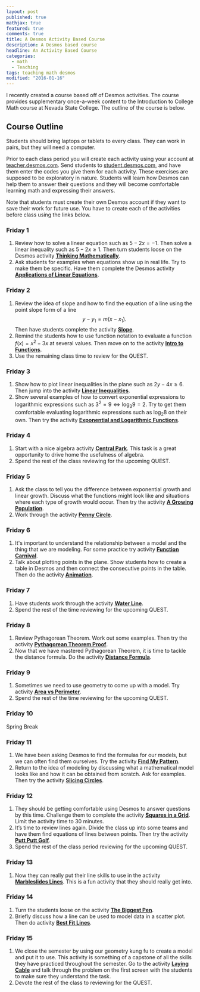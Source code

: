 ```yaml
---
layout: post
published: true
mathjax: true
featured: true
comments: true
title: A Desmos Activity Based Course
description: A Desmos based course
headline: An Activity Based Course
categories: 
  - math
  - Teaching
tags: teaching math desmos
modified: "2016-01-16"
---
```

I recently created a course based off of Desmos activities. The course provides supplementary once-a-week content to the Introduction to College Math course at Nevada State College. The outline of the course is below.

## Course Outline
Students should bring laptops or tablets to every class. They can work in pairs, but they will need a computer.

Prior to each class period you will create each activity using your account at [teacher.desmos.com](teacher.desmos.com). 
Send students to [student.desmos.com](student.desmos.com), and have them enter the codes you give them for each activity. These exercises are supposed to be exploratory in nature. Students will learn how Desmos can help them to answer their questions and they will become comfortable learning math and expressing their answers.

Note that students must create their own Desmos account if they want to save their work for future use. You have to create each of the activities before class using the links below.

### Friday 1

1. Review how to solve a linear equation such as $5-2x=-1$. Then solve a linear inequality such as $5-2x\ge1$. Then turn students loose on the Desmos activity [**Thinking Mathematically**](https://teacher.desmos.com/activitybuilder/custom/5686c4dfe3c4035735f37dda).
2. Ask students for examples when equations show up in real life. Try to make them be specific. Have them complete the Desmos activity [**Applications of Linear Equations**](https://teacher.desmos.com/activitybuilder/custom/560da9a9ffdddf5937a0eace).

### Friday 2

1. Review the idea of slope and how to find the equation of a line using the point slope form of a line
$$
y-y_1=m(x-x_1).
$$
Then have students complete the activity [**Slope**](https://teacher.desmos.com/activitybuilder/custom/5686cf9d984c9b6f551387b7).
2. Remind the students how to use function notation to evaluate a function $f(x)=x^2-3x$ at several values. Then move on to the activity [**Intro to Functions**](https://teacher.desmos.com/activitybuilder/custom/5686d3c4e3c4035735f37fb2).
3. Use the remaining class time to review for the QUEST.

### Friday 3

1. Show how to plot linear inequalities in the plane such as $2y-4x\ge6$. Then jump into the activity [**Linear Inequalities**](https://teacher.desmos.com/activitybuilder/custom/5686e5ca1f871b68550785f4).
2. Show several examples of how to convert exponential expressions to logarithmic expressions such as $3^2=9\Leftrightarrow \log_3 9=2$. Try to get them comfortable evaluating logarithmic expressions such as $\log_2 8$ on their own. Then try the activity [**Exponential and Logarithmic Functions**](https://teacher.desmos.com/activitybuilder/custom/5686fa78e3c4035735f38e08).

### Friday 4

1. Start with a nice algebra activity [**Central Park**](https://teacher.desmos.com/centralpark). This task is a great opportunity to drive home the usefulness of algebra.
2. Spend the rest of the class reviewing for the upcoming QUEST.

### Friday 5

1. Ask the class to tell you the difference between exponential growth and linear growth. Discuss what the functions might look like and situations where each type of growth would occur. Then try the activity [**A Growing Population**](https://teacher.desmos.com/activitybuilder/custom/5688168cf489315635d1f196).
2. Work through the activity [**Penny Circle**](https://teacher.desmos.com/pennycircle/).

### Friday 6

1. It's important to understand the relationship between a model and the thing that we are modeling. For some practice try activity [**Function Carnival**](https://teacher.desmos.com/carnival).
2. Talk about plotting points in the plane. Show students how to create a table in Desmos and then connect the consecutive points in the table. Then do the activity [**Animation**](https://teacher.desmos.com/activitybuilder/custom/56889574f489315635d22fb7).

### Friday 7

1. Have students work through the activity [**Water Line**](https://teacher.desmos.com/waterline).
2. Spend the rest of the time reviewing for the upcoming QUEST.

### Friday 8

1. Review Pythagorean Theorem. Work out some examples. Then try the activity [**Pythagorean Theorem Proof**](https://teacher.desmos.com/activitybuilder/custom/5688b71ef489315635d23769).
2. Now that we have mastered Pythagorean Theorem, it is time to tackle the distance formula. Do the activity [**Distance Formula**](https://teacher.desmos.com/activitybuilder/custom/568ab7fc68912c53074c44a4).

### Friday 9
1. Sometimes we need to use geometry to come up with a model. Try activity [**Area vs Perimeter**](https://teacher.desmos.com/activitybuilder/custom/568accae41b5db1f068d44ac).
2. Spend the rest of the time reviewing for the upcoming QUEST.

### Friday 10
Spring Break

### Friday 11
1. We have been asking Desmos to find the formulas for our models, but we can often find them ourselves. Try the activity [**Find My Pattern**](https://teacher.desmos.com/activitybuilder/custom/5601774f1e8eb94a1bc38af8).
2. Return to the idea of modeling by discussing what a mathematical model looks like and how it can be obtained from scratch. Ask for examples. Then try the activity [**Slicing Circles**](https://teacher.desmos.com/activitybuilder/custom/56882081f9151891782e29a8).

### Friday 12
1. They should be getting comfortable using Desmos to answer questions by this time. Challenge them to complete the activity [**Squares in a Grid**](https://teacher.desmos.com/activitybuilder/custom/5688a23813626ee577205c73). Limit the activity time to 30 minutes.
2. It’s time to review lines again. Divide the class up into some teams and have them find equations of lines between points. Then try the activity [**Putt Putt Golf**](https://teacher.desmos.com/activitybuilder/custom/56250ce61215b57e1088b8e2). 
3. Spend the rest of the class period reviewing for the upcoming QUEST.

### Friday 13
1. Now they can really put their line skills to use in the activity [**Marbleslides Lines**](https://teacher.desmos.com/marbleslides-lines). This is a fun activity that they should really get into.
 
### Friday 14
1. Turn the students loose on the activity [**The Biggest Pen**](https://teacher.desmos.com/activitybuilder/custom/568c1f529d183840060a6ecc).
2. Briefly discuss how a line can be used to model data in a scatter plot. Then do activity [**Best Fit Lines**](https://teacher.desmos.com/activitybuilder/custom/568c094deb18576d1dda2320).

### Friday 15
1. We close the semester by using our geometry kung fu to create a model and put it to use. This activity is something of a capstone of all the skills they have practiced throughout the semester. Go to the activity [**Laying Cable**](https://teacher.desmos.com/activitybuilder/custom/568993a413626ee57720dc7f) and talk through the problem on the first screen with the students to make sure they understand the task.
2. Devote the rest of the class to reviewing for the QUEST.
